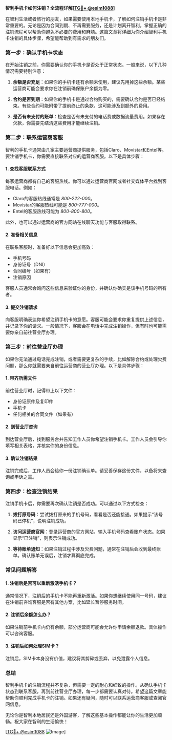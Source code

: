 **智利手机卡如何注销？全流程详解[[TG💪+ @esim1088](https://t.me/s/esim1088)]**

在智利生活或者旅行的朋友，如果需要使用本地手机卡，了解如何注销手机卡是非常重要的。无论是因为合同到期、不再需要服务，还是计划离开智利，掌握正确的注销流程可以帮助你避免不必要的费用和麻烦。这篇文章将详细为你介绍智利手机卡注销的具体步骤，希望能帮助到有需求的朋友们。

### **第一步：确认手机卡状态**
在开始注销之前，你需要确认你的手机卡是否处于正常状态。一般来说，以下几种情况需要特别注意：

1. **余额是否充足**：如果你的手机卡还有余额未使用，建议先用掉这些余额。某些运营商可能会要求你在注销前确保账户余额为零。
   
2. **合约是否到期**：如果你的手机卡是通过合约购买的，需要确认合约是否已经结束。有些合约可能附带了提前终止的条款，这可能涉及到额外的费用。

3. **是否有未支付的账单**：检查是否有未支付的电话费或数据流量费用。如果存在欠款，你需要先结清这些费用才能继续注销。

### **第二步：联系运营商客服**
智利的手机卡通常由几家主要运营商提供服务，包括Claro、Movistar和Entel等。要注销手机卡，你需要直接联系对应的运营商客服。以下是具体步骤：

#### **1. 查找客服联系方式**
每家运营商都有自己的客服热线。你可以通过运营商官网或者社交媒体平台找到客服电话。例如：
- Claro的客服热线通常是 *800-222-000*。
- Movistar的客服热线可能是 *800-777-000*。
- Entel的客服热线可能为 *800-800-800*。

此外，也可以通过运营商的官方网站在线聊天功能与客服取得联系。

#### **2. 准备相关信息**
在联系客服时，准备好以下信息会更加高效：
- 手机号码
- 身份证号（DNI）
- 合同编号（如果有）
- 注销原因

客服人员通常会询问这些信息来验证你的身份，并确认你确实是该手机号码的所有者。

#### **3. 提交注销请求**
向客服明确表达你希望注销手机卡的意愿。客服可能会要求你重复提供上述信息，并记录下你的请求。一般情况下，客服会在电话中完成注销操作，但有时也可能需要你亲自前往营业厅办理。

### **第三步：前往营业厅办理**
如果你无法通过电话完成注销，或者需要更复杂的手续，比如解除合约或处理欠费问题，那么你就需要亲自前往运营商的营业厅办理。以下是具体步骤：

#### **1. 带齐所需文件**
前往营业厅时，记得带上以下文件：
- 身份证原件及复印件
- 手机卡
- 任何相关的合同文件（如果有）

#### **2. 到营业厅咨询**
到达营业厅后，找到服务台并告知工作人员你希望注销手机卡。工作人员会引导你填写相关表格，并核实你的身份信息。

#### **3. 确认注销结果**
注销完成后，工作人员会给你一份注销确认单。请妥善保存这份文件，以备将来查询或申诉之需。

### **第四步：检查注销结果**
注销手机卡后，你需要再次确认注销是否成功。可以通过以下方式检查：

1. **拨打原号码**：尝试拨打原来的手机号码，看看是否还能接通。如果提示“该号码已停机”，说明注销成功。
   
2. **访问运营商官网**：登录运营商的官方网站，输入手机号码查看账户状态。如果显示“已注销”，则表示注销成功。

3. **等待账单通知**：如果注销过程中涉及欠费问题，通常在注销后会收到最终账单。确认账单无误后，注销才算彻底完成。

### **常见问题解答**

#### **1. 注销后是否可以重新激活手机卡？**
通常情况下，注销后的手机卡不能再重新激活。如果你想继续使用同一号码，建议在注销前咨询客服是否有其他方案，比如延长暂停服务时间。

#### **2. 注销后余额怎么办？**
如果注销前手机卡内仍有余额，部分运营商可能会允许你申请余额退款。具体操作可以咨询客服。

#### **3. 注销后如何处理SIM卡？**
注销后，SIM卡本身没有价值，建议将其剪碎或丢弃，以免泄露个人信息。

### **总结**
智利手机卡的注销流程并不复杂，但需要一定的耐心和细致的操作。从确认手机卡状态到联系客服，再到前往营业厅办理，每一步都需要认真对待。希望这篇文章能帮助你顺利完成手机卡的注销。如果还有疑问，随时可以联系运营商客服或查阅官网信息。

无论你是智利本地居民还是外国游客，了解这些基本操作都能让你的生活更加顺畅。祝大家在智利的生活愉快！

[[TG💪+ @esim1088](https://t.me/s/esim1088) ![Image](https://i.postimg.cc/4NQfJmqS/Snipaste-2025-05-13-00-14-12.png)]